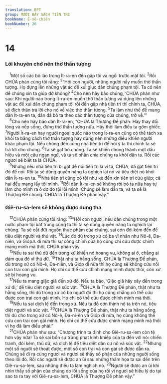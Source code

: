 ```yaml
---
translation: BPT
group: MƯỜI BẢY SÁCH TIÊN TRI
bookName: Ê-xê-chiên 
bookNumber: 26
---
```


<div class="title"><h1>14</h1><h3>Lời khuyên chớ nên thờ thần tượng</h3></div>
<span class="verse exe_14_1"> <sup>1</sup>Một số các bô lão trong Ít-ra-en đến gặp tôi và ngồi trước mặt tôi.</span>
<span class="verse exe_14_2"><sup>2</sup>Rồi CHÚA phán cùng tôi rằng:</span>
<span class="verse exe_14_3"><sup>3</sup>“Hỡi con người, những người nầy muốn thờ thần tượng. Họ dựng lên những vật ác để xui giục dân chúng phạm tội. Ta có nên để chúng xin ta giúp đỡ không?</span>
<span class="verse exe_14_4"><sup>4</sup>Cho nên hãy bảo chúng, ‘CHÚA phán như sau: Khi người nào trong Ít-ra-en muốn thờ thần tượng và dựng lên những vật ác để xui dân chúng phạm tội rồi đến gặp nhà tiên tri thì chính ta, CHÚA, sẽ đích thân trả lời cho nó về việc thờ thần tượng.</span>
<span class="verse exe_14_5"><sup>5</sup>Ta làm như thế để mang dân Ít-ra-en ta, dân đã bỏ ta theo các thần tượng của chúng, trở về.’”<br/></span>
<span class="verse exe_14_6"> <sup>6</sup>Cho nên hãy bảo dân Ít-ra-en, “CHÚA là Thượng Đế phán: Hãy thay đổi lòng và nếp sống, đừng thờ thần tượng nữa. Hãy thôi làm điều ta gớm ghiếc.</span>
<span class="verse exe_14_7"><sup>7</sup>Người Ít-ra-en hay người ngoại quốc nào trong Ít-ra-en cũng có thể tách xa khỏi ta bằng cách thờ thần tượng hay dựng nên những điều khiến người khác phạm tội. Nếu chúng đến cùng nhà tiên tri để hỏi ý ta thì chính ta sẽ trả lời cho chúng.</span>
<span class="verse exe_14_8"><sup>8</sup>Ta sẽ gạt bỏ chúng. Ta sẽ khiến chúng thành một dấu hiệu và một câu ngạn ngữ, và ta sẽ phân chia chúng ra khỏi dân ta. Rồi các ngươi sẽ biết ta là CHÚA.<br/></span>
<span class="verse exe_14_9"> <sup>9</sup>Nhưng nếu nhà tiên tri bị gạt để nói tiên tri là vì ta, CHÚA, đã gạt tiên tri đó để nói. Rồi ta sẽ dùng quyền năng ta nghịch lại nó và tiêu diệt nó khỏi dân Ít-ra-en ta.</span>
<span class="verse exe_14_10"><sup>10</sup>Nhà tiên tri cũng có tội như kẻ đến xin tiên tri cứu giúp; cả hai đều mang lấy tội mình.</span>
<span class="verse exe_14_11"><sup>11</sup>Rồi dân Ít-ra-en sẽ không rời bỏ ta nữa hay tự làm cho mình ra ô dơ do tội lỗi mình. Chúng sẽ làm dân ta, và ta sẽ là Thượng Đế chúng. CHÚA là Thượng Đế phán vậy.”<br/></span>
<div class="title"><h3>Giê-ru-sa-lem sẽ không được dung tha</h3></div>
<span class="verse exe_14_12"> <sup>12</sup>CHÚA phán cùng tôi rằng:</span>
<span class="verse exe_14_13"><sup>13</sup>“Hỡi con người, nếu dân chúng trong một nước phạm tội bất trung cùng ta thì ta sẽ dùng quyền năng ta nghịch lại chúng. Ta sẽ cắt đứt nguồn thực phẩm của chúng, sai cơn đói kém đến để tiêu diệt người và thú vật.</span>
<span class="verse exe_14_14"><sup>14</sup>Lúc đó dù trong xứ có ba vĩ nhân như Nô-ê, Đa-niên, và Gióp<a data-toggle="tooltip" data-placement="bottom" title="Ba nhân vật nổi danh thời xưa. Họ nổi danh vì đức hạnh và sự khôn ngoan.">⚓</a> đi nữa thì sự công chính của họ cũng chỉ cứu được chính mạng mình mà thôi, CHÚA phán vậy.<br/></span>
<span class="verse exe_14_15"> <sup>15</sup>Nếu ta sai thú dữ đến trong xứ khiến nó hoang vu, không ai ở, chẳng ai dám qua đó vì thú dữ.</span>
<span class="verse exe_14_16"><sup>16</sup>Thật như ta hằng sống, CHÚA là Thượng Đế phán, dù trong xứ có Nô-ê, Đa-niên, và Gióp đi nữa thì họ cũng sẽ không cứu nổi con trai con gái mình. Họ chỉ có thể cứu chính mạng mình được thôi, còn xứ sẽ bị hoang vu.<br/></span>
<span class="verse exe_14_17"> <sup>17</sup>Nếu ta mang giặc giã đến xứ đó. Nếu ta bảo, ‘Giặc giã hãy xảy đến trong xứ đi,’ để tiêu diệt người và súc vật.</span>
<span class="verse exe_14_18"><sup>18</sup>CHÚA là Thượng Đế phán, thật như ta hằng sống, thì dù trong xứ có ba người đó thì họ cũng chẳng có thể cứu được con trai con gái mình. Họ chỉ có thể cứu được chính mình mà thôi.<br/></span>
<span class="verse exe_14_19"> <sup>19</sup>Nếu ta sai dịch lệ đến trong xứ. Nếu ta đổ cơn thịnh nộ ta trên nó, tiêu diệt người và súc vật.</span>
<span class="verse exe_14_20"><sup>20</sup>CHÚA là Thượng Đế phán, thật như ta hằng sống, thì dù cho trong xứ có Nô-ê, Đa-ni-ên và Gióp đi nữa, họ cũng không thể cứu con trai con gái mình. Họ chỉ có thể cứu được chính mạng mình mà thôi vì họ đã làm điều phải.”<br/></span>
<span class="verse exe_14_21"> <sup>21</sup>CHÚA phán như sau: “Chương trình ta định cho Giê-ru-sa-lem còn tệ hơn vậy nữa! Ta sẽ sai bốn sự trừng phạt kinh khiếp của ta đến với nó: chiến tranh, đói kém, thú dữ, và dịch lệ để tiêu diệt dân cư nó và súc vật.</span>
<span class="verse exe_14_22"><sup>22</sup>Nhưng một số người sẽ thoát được; một số con trai và con gái sẽ được dẫn ra. Chúng sẽ đi ra cùng ngươi và ngươi sẽ thấy số phận của những người sống theo lối đó. Rồi các ngươi sẽ được an ủi sau những thảm họa ta sai đến trên Giê-ru-sa-lem, sau những điều ta làm nghịch nó.</span>
<span class="verse exe_14_23"><sup>23</sup>Ngươi sẽ được an ủi khi nhìn thấy số phận của chúng do lối sống của họ rồi vì ngươi sẽ hiểu lý do tại sao ta ra tay với Giê-ru-sa-lem, CHÚA là Thượng Đế phán vậy.”<br/></span>
